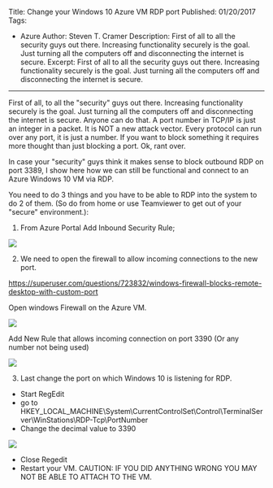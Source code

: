 Title: Change your Windows 10 Azure VM RDP port
Published: 01/20/2017
Tags: 
  - Azure 
Author: Steven T. Cramer
Description: First of all to all the security guys out there. Increasing functionality securely is the goal.  Just turning all the computers off and disconnecting the internet is secure.
Excerpt: First of all to all the security guys out there. Increasing functionality securely is the goal.  Just turning all the computers off and disconnecting the internet is secure.

---

First of all, to all the "security" guys out there. Increasing functionality securely is the goal.  Just turning all the computers off and disconnecting the internet is secure.  Anyone can do that.  A port number in TCP/IP is just an integer in a packet. It is NOT a new attack vector.  Every protocol can run over any port, it is just a number.  If you want to block something it requires more thought than just blocking a port. Ok, rant over.

In case your "security" guys think it makes sense to block outbound RDP on port 3389, I show here how we can still be functional and connect to an Azure Windows 10 VM via RDP.

You need to do 3 things and you have to be able to RDP into the system to do 2 of them.  (So do from home or use Teamviewer to get out of your "secure" environment.):

1. From Azure Portal Add Inbound Security Rule;

![](/content/images/2017/01/2017-01-20_1143.png)

2. We need to open the firewall to allow incoming connections to the new port.

https://superuser.com/questions/723832/windows-firewall-blocks-remote-desktop-with-custom-port

Open windows Firewall on the Azure VM.

![](/content/images/2017/01/2017-01-20_1402.png)

Add New Rule that allows incoming connection on port 3390 (Or any number not being used)

![](/content/images/2017/01/2017-01-20_1401.png)


3. Last change the port on which Windows 10 is listening for RDP.

* Start RegEdit
* go to HKEY_LOCAL_MACHINE\System\CurrentControlSet\Control\TerminalServer\WinStations\RDP-Tcp\PortNumber 
* Change the decimal value to 3390

![](/content/images/2017/01/2017-01-20_1436.png)

* Close Regedit
* Restart your VM.  CAUTION: IF YOU DID ANYTHING WRONG YOU MAY NOT BE ABLE TO ATTACH TO THE VM.





